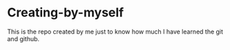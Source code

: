 # Creating-by-myself
This is the repo created by me just to know how much I have learned the git and github.
